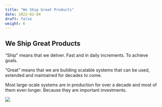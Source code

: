 ```yaml
---
title: "We Ship Great Products"
date: 2022-02-04
draft: false
weight: 6
---
```


## We Ship Great Products

“Ship” means that we deliver. Fast and in daily increments. To achieve goals.

“Great” means that we are building scalable systems that can be used, extended and maintained for decades to come.

Most large-scale systems are in production for over a decade and most of them even longer. Because they are important investments.

![](/img/who-we-are/we-ship-great-products-1.jpg)
